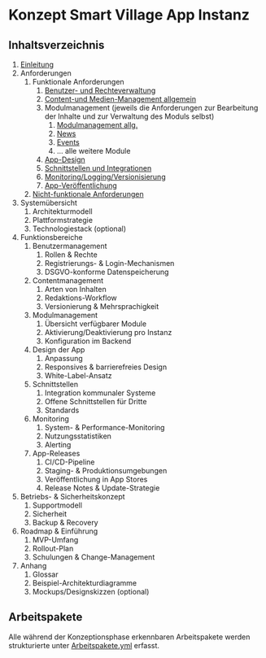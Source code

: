 # Konzept Smart Village App Instanz

## Inhaltsverzeichnis

1. [Einleitung](Einleitung/Einleitung.md)
2. Anforderungen
    1. Funktionale Anforderungen
        1. [Benutzer- und Rechteverwaltung](Anforderungen/Funktional/Benutzer.md)
        1. [Content-und Medien-Management allgemein](Anforderungen/Funktional/CMS.md)
        1. Modulmanagement (jeweils die Anforderungen zur Bearbeitung der Inhalte und zur Verwaltung des Moduls selbst)
            1. [Modulmanagement allg.](Anforderungen/Funktional/Module/allgemein.md)
            1. [News](Anforderungen/Funktional/Module/News.md)
            1. [Events](Anforderungen/Funktional/Module/Events.md)
            1. ... alle weitere Module
        1. [App-Design](Anforderungen/Funktional/App-Design.md)
        1. [Schnittstellen und Integrationen](Anforderungen/Funktional/Module/Schnittstellen.md)
        1. [Monitoring/Logging/Versionisierung](Anforderungen/Funktional/Module/Monitoring.md)
        1. [App-Veröffentlichung](Anforderungen/Funktional/Module/Releases.md)
    2. [Nicht-funktionale Anforderungen](Anforderungen/Nicht-funktional.md)
3. Systemübersicht
    1. Architekturmodell
    2. Plattformstrategie
    3. Technologiestack (optional)
4. Funktionsbereiche
    1. Benutzermanagement
        1. Rollen & Rechte
        2. Registrierungs- & Login-Mechanismen
        3. DSGVO-konforme Datenspeicherung
    2. Contentmanagement
        1. Arten von Inhalten
        2. Redaktions-Workflow
        3. Versionierung & Mehrsprachigkeit
    3. Modulmanagement
        1. Übersicht verfügbarer Module
        2. Aktivierung/Deaktivierung pro Instanz
        3. Konfiguration im Backend
    4. Design der App
        1. Anpassung
        2. Responsives & barrierefreies Design
        3. White-Label-Ansatz
    5. Schnittstellen
        1. Integration kommunaler Systeme
        2. Offene Schnittstellen für Dritte
        3. Standards
    6. Monitoring
        1. System- & Performance-Monitoring
        2. Nutzungsstatistiken
        3. Alerting
    7. App-Releases
        1. CI/CD-Pipeline
        2. Staging- & Produktionsumgebungen
        3. Veröffentlichung in App Stores
        4. Release Notes & Update-Strategie
5. Betriebs- & Sicherheitskonzept
    1. Supportmodell
    2. Sicherheit
    3. Backup & Recovery
6. Roadmap & Einführung
    1. MVP-Umfang
    2. Rollout-Plan
    3. Schulungen & Change-Management
7. Anhang
    1. Glossar
    2. Beispiel-Architekturdiagramme
    3. Mockups/Designskizzen (optional)

## Arbeitspakete

Alle während der Konzeptionsphase erkennbaren Arbeitspakete werden strukturierte unter [Arbeitspakete.yml](Arbeitspakete.yml) erfasst.
